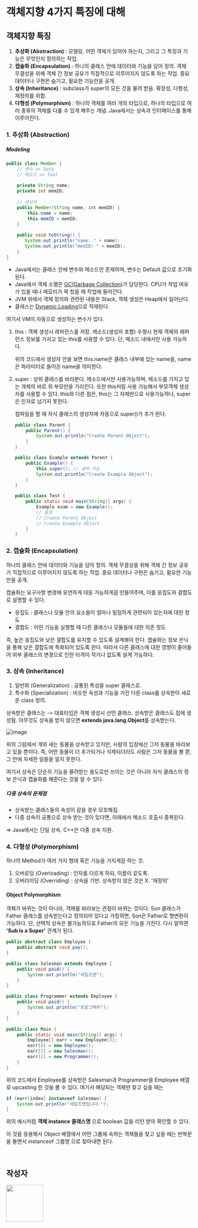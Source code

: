 # 객체지향 4가지 특징에 대해

## 객체지향 특징

1. **추상화 (Abstraction)** : 모델링. 어떤 객체가 있어야 하는지, 그리고 그 특징과 기능은 무엇인지 정의하는 작업.
2. **캡슐화 (Encapsulation)** : 하나의 클래스 안에 데이터와 기능을 담아 정의. 객체 무결성을 위해 객체 간 정보 공유가 직접적으로 이루어지지 않도록 하는 작업. 중요 데이터나 구현은 숨기고, 필요한 기능만을 공개.
3. **상속 (Inheritance)** : subclass가 super의 모든 것을 물려 받음. 확장성, 다형성, 재정의를 위함.
4. **다형성 (Polymorphism)** : 하나의 객체를 여러 개의 타입으로, 하나의 타입으로 여러 종류의 객체를 다룰 수 있게 해주는 개념. Java에서는 상속과 인터페이스를 통해 이루어진다.



### 1. 추상화 (Abstraction)

##### Modeling

```java
public class Member {
    // 변수 => Data
    // 메소드 => Tool
    
    private String name;
    private int memID;
    
    // 생성자
    public Member(String name, int memID) {
        this.name = name;
        this.memID = memID;
    }
    
    public void toString() {
       System.out.println("name: " + name);
       System.out.println("memID: " + memID);
    }
}
```

- Java에서는 클래스 안에 변수와 메소드만 존재하며, 변수는 Default 값으로 초기화 된다.
- Java에서 객체 소멸은 [GC(Garbage Collection)](https://github.com/marco0332/Study_for_Developer/blob/master/JAVA/Garbage%20Collection.md)가 담당한다. CPU가 작업 여유가 있을 때나 메모리가 꽉 찼을 때 작업에 들어간다.
- JVM 위에서 객체 정의와 관련된 내용은 Stack, 객체 생성은 Heap에서 일어난다.
- 클래스는 [Dynamic Loading](https://github.com/marco0332/Study_for_Developer/blob/master/JAVA/Dynamic%20Loading.md)으로 적재된다.

여기서 VM이 자동으로 생성하는 변수가 있다.

1. this : 객체 생성시 레퍼런스를 저장. 메소드(생성자 포함) 수행시 현재 객체의 레퍼런스 정보를 가지고 있는 this를 사용할 수 있다. 단, 메소드 내에서만 사용 가능하다.

   위의 코드에서 생성자 안을 보면 this.name은 클래스 내부에 있는 name을, name은 파라미터로 들어온 name을 의미한다.

2. super : 상위 클래스를 바라본다. 메소드에서만 사용가능하며, 메소드를 가지고 있는 개체의 바로 위 부모만을 가리킨다. 또한 this처럼 사용 가능해서 부모객체 생성자를 사용할 수 있다. this와 다른 점은, this는 그 자체만으로 사용가능하나, super은 인자로 넘기지 못한다.

   컴파일을 할 때 자식 클래스의 생성자에 자동으로 super()가 추가 된다.

   ```java
   public class Parent {
       public Parent() {
           System.out.println("Create Parent Object");
       }
   }
   
   public class Example extends Parent {
       public Example() {
           this.super(); // 생략 가능
           System.out.println("Create Example Object");
       }
   }
   
   public class Test {
       public static void main(String[] args) {
           Example exam = new Example();
           // 결과
           // Create Parent Object
           // Create Example Object
       }
   }
   ```

### 2. 캡슐화 (Encapsulation)

하나의 클래스 안에 데이터와 기능을 담아 정의. 객체 무결성을 위해 객체 간 정보 공유가 직접적으로 이루어지지 않도록 하는 작업. 중요 데이터나 구현은 숨기고, 필요한 기능만을 공개.

캡슐화는 요구사항 변경에 유연하게 대응 가능하게끔 만들어주며, 이를 응집도와 결합도로 설명할 수 있다.

- 응집도 : 클래스나 모듈 안의 요소들이 얼마나 밀접하게 관련되어 있는지에 대한 정도
- 결합도 : 어떤 기능을 실행할 때 다른 클래스나 모듈들에 대한 의존 정도

즉, 높은 응집도와 낮은 결합도를 유지할 수 있도록 설계해야 한다. 캡슐화는 정보 은닉을 통해 낮은 결합도에 특화되어 있도록 한다. 따라서 다른 클래스에 대한 영향이 줄어들어 외부 클래스의 변경으로 인한 타격이 적거나 없도록 설계 가능하다.



### 3. 상속 (Inheritance)

1. 일반화 (Generalization) : 공통된 특성을 super 클래스로.
2. 특수화 (Specialization) : 비슷한 속성과 기능을 가진 다른 class를 상속받아 새로운 class 정의.

상속받은 클래스는 -> 대표타입은 객체 생성시 선언 클래스. 상속받은 클래스도 힙에 생성됨.
아무것도 상속을 받지 않으면 <b>extends java.lang.Object</b>를 상속받는다.

![image](https://user-images.githubusercontent.com/27988544/62696412-5255a400-ba13-11e9-92ca-147d377b3ebc.png)

위의 그림에서 개와 새는 동물을 상속받고 있지만, 사람의 입장에선 그저 동물을 바라보고 있을 뿐이다.
즉, 어떤 동물이 더 추가되거나 삭제되더라도 사람은 그저 동물을 볼 뿐, 그 안에 자세한 일들을 알지 못한다.

여기서 상속은 단순히 기능을 물려받는 용도로만 쓰이는 것은 아니라 자식 클래스의 정보 은닉과 캡슐화를 해준다는 것을 알 수 있다.

##### 다중 상속의 문제점

- 상속받는 클래스들의 속성이 같을 경우 모호해짐.
- 다중 상속이 공통으로 상속 받는 것이 있다면, 아래에서 메소드 호출시 중복된다.

=> Java에서는 단일 상속. C++은 다중 상속 지원.



### 4. 다형성 (Polymorphism)

하나의 Method가 여러 가지 형태 혹은 기능을 가지게끔 하는 것.

1. 오버로딩 (Overloading) : 인자를 다르게 하되, 이름이 같도록.
2. 오버라이딩 (Overriding) : 상속을 기반. 상속받지 않은 것은 X. '재정의'

#### Object Polymorphism

객체가 바뀌는 것이 아니라, 객체를 바라보는 관점이 바뀌는 것이다.
Son 클래스가 Father 클래스를 상속받는다고 정의되어 있다고 가정하면, Son은 Father로 형변환이 가능하다. 단, 선택적 상속은 불가능하므로 Father의 모든 기능을 가진다.
다시 말하면 <b>'Sub is a Super'</b> 관계가 된다.

```java
public abstract class Employee {
    public abstract void pay();
}

public class Salesman extends Employee {
    public void paid() {
        System.out.println("세일즈맨");
    }
}

public class Programmer extends Employee {
    public void paid() {
        System.out.println("프로그래머");
    }
}

public class Main {
    public static void main(String[] args) {
        Employee[] earr = new Employee[3];
        earr[0] = new Employee();
        earr[1] = new Salesman();
        earr[2] = new Programmer();
    }
}
```

위의 코드에서 Employee를 상속받은 Salesman과 Programmer을 Employee 배열로 upcasting 한 것을 볼 수 있다. 여기서 해당되는 객체만 찾고 싶을 때는

```java
if (earr[index] instanceof Salesman) {
    System.out.println("세일즈맨입니다.");
}
```

위의 예시처럼 <b>객체 instance 클래스명</b> 으로 boolean 값을 리턴 받아 확인할 수 있다.

이 것을 응용해서 Object 배열에서 어떤 그룹에 속하는 객체들을 찾고 싶을 때는 반복문을 돌면서 instanceof 그룹명 으로 찾아내면 된다.



<br/>

## 작성자

<a href="https://github.com/marco0332"><img src="https://avatars2.githubusercontent.com/u/27988544?s=460&v=4" width="100" height="100" /></a>